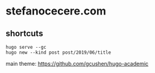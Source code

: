 # stefanocecere.com

## shortcuts
```
hugo serve --gc
hugo new --kind post post/2019/06/title
```

main theme:
https://github.com/gcushen/hugo-academic
